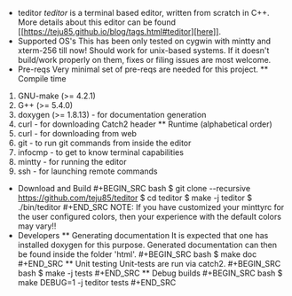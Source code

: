 * teditor
*teditor* is a terminal based editor, written from scratch in C++. More details
about this editor can be found [[https://teju85.github.io/blog/tags.html#teditor][here]].
* Supported OS's
This has been only tested on cygwin with mintty and xterm-256 till now! Should
work for unix-based systems. If it doesn't build/work properly on them, fixes or
filing issues are most welcome.
* Pre-reqs
Very minimal set of pre-reqs are needed for this project.
** Compile time
1. GNU-make (>= 4.2.1)
2. G++ (>= 5.4.0)
3. doxygen (>= 1.8.13) - for documentation generation
4. curl - for downloading Catch2 header
** Runtime (alphabetical order)
1. curl - for downloading from web
2. git - to run git commands from inside the editor
3. infocmp - to get to know terminal capabilities
4. mintty - for running the editor
5. ssh - for launching remote commands
* Download and Build
#+BEGIN_SRC bash
$ git clone --recursive https://github.com/teju85/teditor
$ cd teditor
$ make -j teditor
$ ./bin/teditor
#+END_SRC
NOTE: If you have customized your minttyrc for the user configured colors,
then your experience with the default colors may vary!!
* Developers
** Generating documentation
It is expected that one has installed doxygen for this purpose. Generated
documentation can then be found inside the folder 'html'.
#+BEGIN_SRC bash
$ make doc
#+END_SRC
** Unit testing
Unit-tests are run via catch2.
#+BEGIN_SRC bash
$ make -j tests
#+END_SRC
** Debug builds
#+BEGIN_SRC bash
$ make DEBUG=1 -j teditor tests
#+END_SRC
